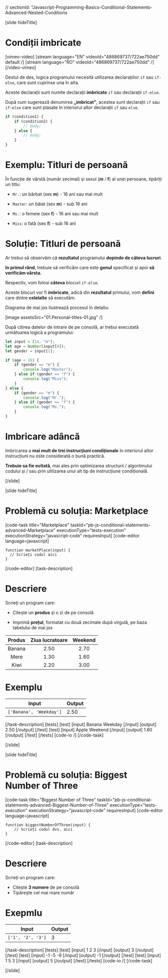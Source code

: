 // sectionId: "Javascript-Programming-Basics-Conditional-Statements-Advanced-Nested-Conditions

[slide hideTitle]
# Condiții imbricate

[vimeo-video]
[stream language="EN" videoId="486869737/722ae750dd" default /]
[stream language="RO" videoId="486869737/722ae750dd"  /]
[/video-vimeo]

Destul de des, logica programului necesită utilizarea declarațiilor `if` sau `if-else`, care sunt cuprinse una în alta.

Aceste declarații sunt numite declarații **imbricate** `if` sau declarații  `if-else`.

După cum sugerează denumirea **„imbricat”**, acestea sunt declarații `if` sau `if-else` care sunt plasate în interiorul altor declarații `if` sau `else`.

```js
if (condition1) {
    if (condition2) {
        // body; 
    } else {
        // body;
    }
}
```

# Exemplu: Titluri de persoană

În funcție de vârstă (număr zecimal) și sexul (**m** / **f**) al unei persoane, tipăriți un titlu:

- `Mr.`: un bărbat (sex **m**) - 16 ani sau mai mult

- `Master`: un băiat (sex **m**) - sub 16 ani

- `Ms.`: o femeie (sex **f**) - 16 ani sau mai mult

- `Miss`: o fată (sex **f**) - sub 16 ani

# Soluție: Titluri de persoană

Ar trebui să observăm că **rezultatul**  programului **depinde de câteva lucruri**.

**în primul rând**, trebuie să verificăm care este **genul** specificat și apoi **să verificăm vârsta.**

Respectiv, vom folosi **câteva** blocuri `if-else`.

Aceste blocuri vor fi **imbricate**, adică din **rezultatul** primului, vom **defini** care dintre **celelalte** să executăm.

Diagrama de mai jos ilustrează procesul în detaliu:

[image assetsSrc="01.Personal-titles-01.jpg" /]

După citirea datelor de intrare de pe consolă, ar trebui executată următoarea logică a programului:

```js live
let input = [14, "m"];
let age = Number(input[0]);
let gender = input[1];

if (age < 16) {
    if (gender == "m") {
        console.log("Master");
    } else if (gender == "f") {
        console.log("Miss");
    }
} else {
    if (gender == "m") {
        console.log("Mr.");
    } else if (gender == "f") {
        console.log("Ms.");
    }
}
```

# Imbricare adâncă

Imbricarea a **mai mult de trei instrucțiuni condiționale** în interiorul altor instrucțiuni nu este considerată o bună practică.

**Trebuie sa fie evitată**, mai ales prin optimizarea structurii / algoritmului codului și / sau prin utilizarea unui alt tip de instrucțiune condițională.

[/slide]

[slide hideTitle]

# Problemă cu soluția: Marketplace

[code-task title="Marketplace" taskId="pb-js-conditional-statements-advanced-Marketplace" executionType="tests-execution" executionStrategy="javascript-code" requiresInput]
[code-editor language=javascript]
```
function marketPlace(input) {
  // Scrieți codul aici
}
```
[/code-editor]
[task-description]

# Descriere
Scrieți un program care:

- Citește un **produs** și o zi de pe consolă

- Imprimă **prețul**, formatat cu două zecimale după virgulă, pe baza tabelului de mai jos

 | Produs      | Ziua lucratoare| Weekend   |
| :---:       |    :----:   |   :---:     |
| Banana      | 2.50        | 2.70 |
| Mere        | 1.30        | 1.60    |
| Kiwi        | 2.20        | 3.00    |


# Exemplu
| **Input** | **Output** |
| --- | --- |
| `['Banana', 'Weekday']`| 2.50 |

[/task-description]
[tests]
[test]
[input]
Banana
Weekday
[/input]
[output]
2.50
[/output]
[/test]
[test]
[input]
Apple
Weekend
[/input]
[output]
1.60
[/output]
[/test]
[/tests]
[code-io /]
[/code-task]

[/slide]


[slide hideTitle]
# Problemă cu soluția: Biggest Number of Three

[code-task title="Biggest Number of Three" taskId="pb-js-conditional-statements-advanced-Biggest-Number-of-Three" executionType="tests-execution" executionStrategy="javascript-code" requiresInput]
[code-editor language=javascript]
```
function biggestNumberOfThree(input) {
    // Scrieți codul dvs. aici
}
```
[/code-editor]
[task-description]

# Descriere
Scrieți un program care:

  * Citește **3 numere** de pe consolă
  * Tipărește cel mai mare număr

# Exepmlu
| **Input** | **Output** |
| --- | --- |
|`['1', '2', '3']`| 3 |

[/task-description]
[tests]
[test]
[input]
1
2
3
[/input]
[output]
3
[/output]
[/test]
[test]
[input]
-1
-5
-9
[/input]
[output]
-1
[/output]
[/test]
[test]
[input]
1
5
3
[/input]
[output]
5
[/output]
[/test]
[/tests]
[code-io /]
[/code-task]

[/slide]

